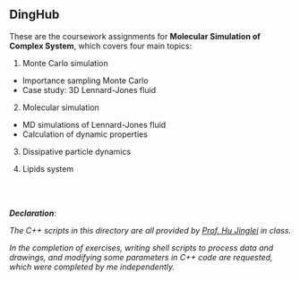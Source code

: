 ## DingHub


These are the coursework assignments for **Molecular Simulation of Complex System**, which covers four main topics:

1. Monte Carlo simulation
- Importance sampling Monte Carlo 
- Case study: 3D Lennard-Jones fluid

2. Molecular simulation
- MD simulations of Lennard-Jones fluid
- Calculation of dynamic properties

3. Dissipative particle dynamics

4. Lipids system


<br>
<br>

***Declaration***:

*The C++ scripts in this directory are all provided by [Prof. Hu Jinglei](https://dii.nju.edu.cn/af/be/c8328a176062/page.htm) in class.*

*In the completion of exercises, writing shell scripts to process data and drawings, and modifying some parameters in C++ code are requested, which were completed by me independently.*
